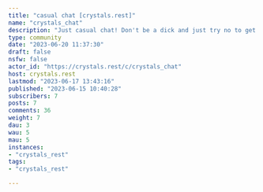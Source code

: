 ```yaml
---
title: "casual chat [crystals.rest]" 
name: "crystals_chat"
description: "Just casual chat! Don't be a dick and just try no to get into super serious/political conversation. Not for use as a microblog, just a place to start a conversation with everyone around.![yellow crystal](http://img.misnina.com/e/cry_yellow_1x.png) Direct NSFW content cannot be linked, but you may link to the creator's general channels or socials and tell everyone where to go.![red crystal](http://img.misnina.com/e/cry_red_1x.png)  **No NFTS, cryptocurrency, or AI related content**"
type: community
date: "2023-06-20 11:37:30"
draft: false
nsfw: false
actor_id: "https://crystals.rest/c/crystals_chat"
host: crystals.rest
lastmod: "2023-06-17 13:43:16"
published: "2023-06-15 10:40:28"
subscribers: 7
posts: 7
comments: 36
weight: 7
dau: 3
wau: 5
mau: 5
instances:
- "crystals_rest"
tags: 
- "crystals_rest"

---
```

